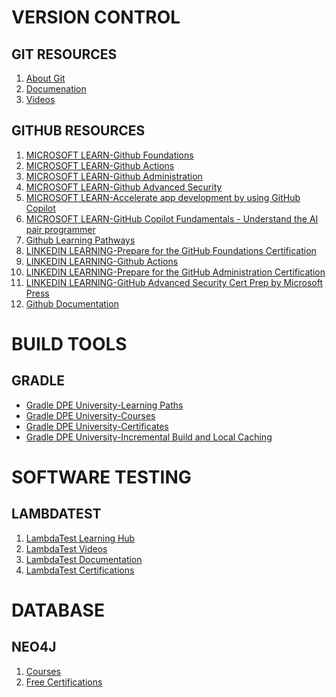 # VERSION CONTROL
## GIT RESOURCES
1. <a href="https://git-scm.com/about" target="_blank">About Git</a>
1. <a href="https://git-scm.com/doc" target="_blank">Documenation</a>
1. <a href="https://git-scm.com/videos" target="_blank">Videos</a>

## GITHUB RESOURCES
1. <a href="https://learn.microsoft.com/en-us/collections/o1njfe825p602p?source=docs&sharingId=11F88745A88DCED9" target="_blank">MICROSOFT LEARN-Github Foundations</a>
2. <a href="https://learn.microsoft.com/en-us/collections/n5p4a5z7keznp5?&sharingId=11F88745A88DCED9" target="_blank">MICROSOFT LEARN-Github Actions</a>
3. <a href="https://learn.microsoft.com/en-us/collections/mom7u1gzjdxw03?&sharingId=11F88745A88DCED9" target="_blank">MICROSOFT LEARN-Github Administration</a>
4. <a href="https://learn.microsoft.com/en-us/collections/rqymc6yw8q5rey?&sharingId=11F88745A88DCED9" target="_blank">MICROSOFT LEARN-Github Advanced Security</a>
5. <a href="https://learn.microsoft.com/en-us/training/paths/accelerate-app-development-using-github-copilot/" target="_blank">MICROSOFT LEARN-Accelerate app development by using GitHub Copilot</a>
6. <a href="https://learn.microsoft.com/en-us/training/paths/copilot/" target="_blank">MICROSOFT LEARN-GitHub Copilot Fundamentals - Understand the AI pair programmer</a>
7. <a href="https://resources.github.com/learn/pathways/" target="_blank">Github Learning Pathways</a>
8. <a href="https://www.linkedin.com/learning/paths/prepare-for-the-github-foundations-certification?u=95141346" target="_blank">LINKEDIN LEARNING-Prepare for the GitHub Foundations Certification</a>
9. <a href="https://www.linkedin.com/learning-login/share?account=95141346&forceAccount=false&redirect=https%3A%2F%2Fwww.linkedin.com%2Flearning%2Fcert-prep-github-actions-by-microsoft-press%3Ftrk%3Dshare_ent_url%26shareId%3DaX2AUkmBRRaNL5KF0pSJzA%253D%253D" target="_blank">LINKEDIN LEARNING-Github Actions</a>
10. <a href="https://www.linkedin.com/learning/paths/prepare-for-the-github-administration-certification?u=95141346" target="_blank">LINKEDIN LEARNING-Prepare for the GitHub Administration Certification</a>
11. <a href="https://www.linkedin.com/learning-login/share?account=95141346&forceAccount=false&redirect=https%3A%2F%2Fwww.linkedin.com%2Flearning%2Fgithub-advanced-security-cert-prep-by-microsoft-press%3Ftrk%3Dshare_ent_url%26shareId%3Dj2KC15A1T2ikT9mmPc4rwQ%253D%253D" target="_blank">LINKEDIN LEARNING-GitHub Advanced Security Cert Prep by Microsoft Press</a>
12. <a href="https://docs.github.com/en" target="_blank">Github Documentation</a>

# BUILD TOOLS
## GRADLE
- <a href="https://dpeuniversity.gradle.com/app/learning_paths" target="_blank">Gradle DPE University-Learning Paths</a>
- <a href="https://dpeuniversity.gradle.com/app/catalog" target="_blank">Gradle DPE University-Courses</a>
- <a href="https://dpeuniversity.gradle.com/app/certifications" target="_blank">Gradle DPE University-Certificates</a>
- <a href="https://github.com/gradle/dpeuni-gradle-incremental-and-caching-local" target="_blank">Gradle DPE University-Incremental Build and Local Caching</a>


# SOFTWARE TESTING
## LAMBDATEST
1. <a href="https://www.lambdatest.com/learning-hub/" target="_blank">LambdaTest Learning Hub</a>
1. <a href="https://www.lambdatest.com/video/" target="_blank">LambdaTest Videos</a>
1. <a href="https://www.lambdatest.com/support/docs/" target="_blank">LambdaTest Documentation</a>
1. <a href="https://www.lambdatest.com/certifications/" target="_blank">LambdaTest Certifications</a>

# DATABASE
## NEO4J
1. <a href="https://graphacademy.neo4j.com/categories/" target="_blank">Courses</a>
1. <a href="https://graphacademy.neo4j.com/certifications/" target="_blank">Free Certifications</a>
